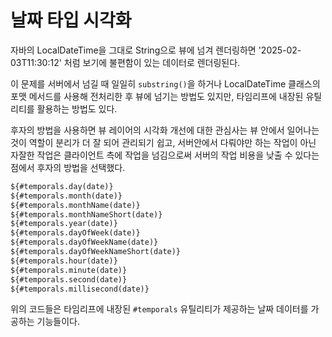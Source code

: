 # 날짜 타입 시각화
자바의 LocalDateTime을 그대로 String으로 뷰에 넘겨 렌더링하면 '2025-02-03T11:30:12' 처럼 보기에 불편함이 있는 데이터로 렌더링된다.

이 문제를 서버에서 넘길 때 일일히 `substring()`을 하거나 LocalDateTime 클래스의 포맷 메서드를 사용해 전처리한 후 뷰에 넘기는 방법도 있지만, 타임리프에 내장된 유틸리티를 활용하는 방법도 있다.

후자의 방법을 사용하면 뷰 레이어의 시각화 개선에 대한 관심사는 뷰 안에서 일어나는 것이 역할이 분리가 더 잘 되어 관리되기 쉽고, 서버안에서 다뤄야만 하는 작업이 아닌 자잘한 작업은 클라이언트 측에 작업을 넘김으로써 서버의 작업 비용을 낮출 수 있다는 점에서 후자의 방법을 선택했다.

```html
${#temporals.day(date)}
${#temporals.month(date)}
${#temporals.monthName(date)}
${#temporals.monthNameShort(date)}
${#temporals.year(date)}
${#temporals.dayOfWeek(date)}
${#temporals.dayOfWeekName(date)}
${#temporals.dayOfWeekNameShort(date)}
${#temporals.hour(date)}
${#temporals.minute(date)}
${#temporals.second(date)}
${#temporals.millisecond(date)}
```

위의 코드들은 타임리프에 내장된 `#temporals` 유틸리티가 제공하는 날짜 데이터를 가공하는 기능들이다.